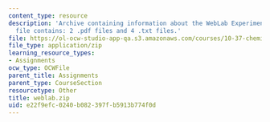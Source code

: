 ```yaml
---
content_type: resource
description: 'Archive containing information about the WebLab Experiment. The ZIP
  file contains: 2 .pdf files and 4 .txt files.'
file: https://ol-ocw-studio-app-qa.s3.amazonaws.com/courses/10-37-chemical-and-biological-reaction-engineering-spring-2007/e22f9efc0240b082397fb5913b774f0d_weblab.zip
file_type: application/zip
learning_resource_types:
- Assignments
ocw_type: OCWFile
parent_title: Assignments
parent_type: CourseSection
resourcetype: Other
title: weblab.zip
uid: e22f9efc-0240-b082-397f-b5913b774f0d
---
```

